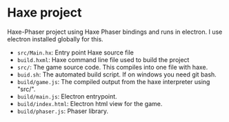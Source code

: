 # Haxe project

Haxe-Phaser project using Haxe Phaser bindings and runs in electron. I use electron installed globally for this.

 * `src/Main.hx`: Entry point Haxe source file
 * `build.hxml`: Haxe command line file used to build the project
 * `src/`: The game source code. This compiles into one file with haxe.
 * `buid.sh`: The automated build script. If on windows you need git bash.
 * `build/game.js`: The compiled output from the haxe interpreter using "src/".
 * `build/main.js`: Electron entrypoint.
 * `build/index.html`: Electron html view for the game.
 * `build/phaser.js`: Phaser library.
